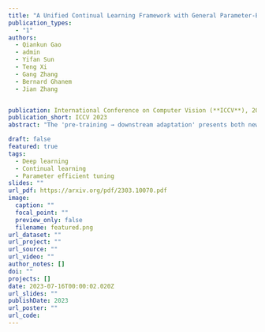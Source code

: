 ```yaml
---
title: "A Unified Continual Learning Framework with General Parameter-Efficient Tuning"
publication_types:
  - "1"
authors:
  - Qiankun Gao 
  - admin 
  - Yifan Sun
  - Teng Xi 
  - Gang Zhang 
  - Bernard Ghanem 
  - Jian Zhang


publication: International Conference on Computer Vision (**ICCV**), 2023
publication_short: ICCV 2023
abstract: "The 'pre-training → downstream adaptation' presents both new opportunities and challenges for Continual Learning (CL). Although the recent state-of-the-art in CL is achieved through Parameter-Efficient-Tuning (PET) adaptation paradigm, only prompt has been explored, limiting its application to Transformers only. In this paper, we position prompting as one instantiation of PET, and propose a unified CL framework with general PET, dubbed as Learning-Accumulation-Ensemble (LAE). PET, e.g., using Adapter, LoRA, or Prefix, can adapt a pre-trained model to downstream tasks with fewer parameters and resources. Given a PET method, our LAE framework incorporates it for CL with three novel designs. 1) Learning: the pre-trained model adapts to the new task by tuning an online PET module, along with our adaptation speed calibration to align different PET modules, 2) Accumulation: the task-specific knowledge learned by the online PET module is accumulated into an offline PET module through momentum update, 3) Ensemble: During inference, we respectively construct two experts with online/offline PET modules (which are favored by the novel/historical tasks) for prediction ensemble. We show that LAE is compatible with a battery of PET methods and gains strong CL capability. For example, LAE with Adaptor PET surpasses the prior state-of-the-art by 1.3% and 3.6% in last-incremental accuracy on CIFAR100 and ImageNet-R datasets, respectively."

draft: false
featured: true
tags:
  - Deep learning
  - Continual learning
  - Parameter efficient tuning
slides: ""
url_pdf: https://arxiv.org/pdf/2303.10070.pdf
image:
  caption: ""
  focal_point: ""
  preview_only: false
  filename: featured.png
url_dataset: ""
url_project: ""
url_source: ""
url_video: ""
author_notes: []
doi: ""
projects: []
date: 2023-07-16T00:00:02.020Z
url_slides: ""
publishDate: 2023
url_poster: ""
url_code: 
---
```

